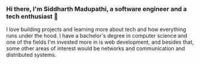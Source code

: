 ### Hi there, I'm Siddharth Madupathi, a software engineer and a tech enthusiast 👋

I love building projects and learning more about tech and how everything runs under the hood. I have a bachelor's degree in computer science and one of the fields I'm invested more in is web development, and besides that, some other areas of interest would be networks and communication and distributed systems.



<!--
**dart5idius/dart5idius** is a ✨ _special_ ✨ repository because its `README.md` (this file) appears on your GitHub profile.

Here are some ideas to get you started:

- 🔭 I’m currently working on ...
- 🌱 I’m currently learning ...
- 👯 I’m looking to collaborate on ...
- 🤔 I’m looking for help with ...
- 💬 Ask me about ...
- 📫 How to reach me: ...
- 😄 Pronouns: ...
- ⚡ Fun fact: ...
-->
